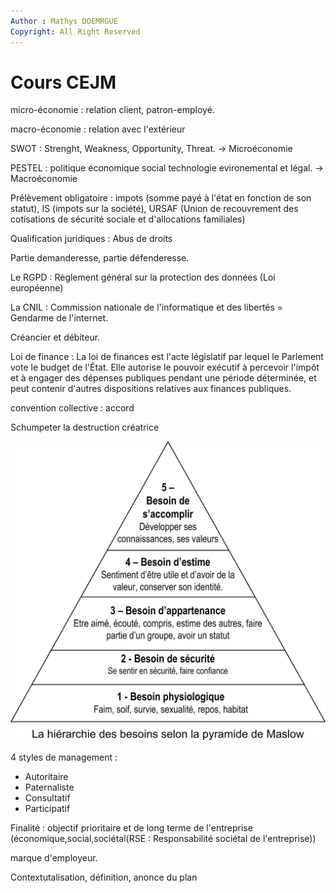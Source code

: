 ```yaml
---
Author : Mathys DOEMRGUE
Copyright: All Right Reserved
---
```


# Cours CEJM

micro-économie : relation client, patron-employé.

macro-économie : relation avec l'extérieur

SWOT : Strenght, Weakness, Opportunity, Threat. -> Microéconomie

PESTEL : politique économique social technologie evironemental et légal. -> Macroéconomie

Prélèvement obligatoire : impots (somme payé à l'état en fonction de son statut), IS (impots sur la société), URSAF (Union de recouvrement des cotisations de sécurité sociale et d'allocations familiales)

Qualification juridiques : Abus de droits

Partie demanderesse, partie défenderesse.

Le RGPD : Règlement général sur la protection des données (Loi européenne)

La CNIL : Commission nationale de l'informatique et des libertés = Gendarme de l'internet.

Créancier et débiteur.

Loi de finance : La loi de finances est l'acte législatif par lequel le Parlement vote le budget de l'État. Elle autorise le pouvoir exécutif à percevoir l'impôt et à engager des dépenses publiques pendant une période déterminée, et peut contenir d'autres dispositions relatives aux finances publiques.

convention collective : accord

Schumpeter la destruction créatrice

![Pyramide-de-maslow](image.png)

4 styles de management :

- Autoritaire  
- Paternaliste  
- Consultatif  
- Participatif  

Finalité : objectif prioritaire et de long terme de l'entreprise (économique,social,sociétal(RSE : Responsabilité sociétal de l'entreprise))

marque d'employeur.

Contextutalisation, définition, anonce du plan
